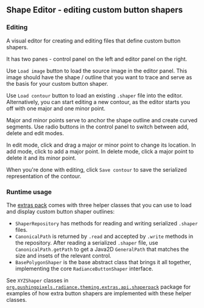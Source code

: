 ## Shape Editor - editing custom button shapers

### Editing

A visual editor for creating and editing files that define custom button shapers.

It has two panes - control panel on the left and editor panel on the right.

Use `Load image` button to load the source image in the editor panel. This image should have the shape / outline that you want to trace and serve as the basis for your custom button shaper.

Use `Load contour` button to load an existing `.shaper` file into the editor. Alternatively, you can start editing a new contour, as the editor starts you off with one major and one minor point.

Major and minor points serve to anchor the shape outline and create curved segments. Use radio buttons in the control panel to switch between add, delete and edit modes.

In edit mode, click and drag a major or minor point to change its location. In add mode, click to add a major point. In delete mode, click a major point to delete it and its minor point.

When you're done with editing, click `Save contour` to save the serialized representation of the contour.

### Runtime usage

The [extras pack](https://github.com/kirill-grouchnikov/radiance/tree/sunshine/theming-extras) comes with three helper classes that you can use to load and display custom button shaper outlines:

* `ShaperRepository` has methods for reading and writing serialized `.shaper` files.
* `CanonicalPath` is returned by `.read` and accepted by `.write` methods in the repository. After reading a serialized `.shaper` file, use `CanonicalPath.getPath` to get a Java2D `GeneralPath` that matches the size and insets of the relevant control.
* `BasePolygonShaper` is the base abstract class that brings it all together, implementing the core `RadianceButtonShaper` interface.

See `XYZShaper` classes in [`org.pushingpixels.radiance.theming.extras.api.shaperpack`](https://github.com/kirill-grouchnikov/radiance/tree/sunshine/theming-extras/src/main/java/org/pushingpixels/radiance/theming/extras/api/shaperpack) package for examples of how extra button shapers are implemented with these helper classes.
